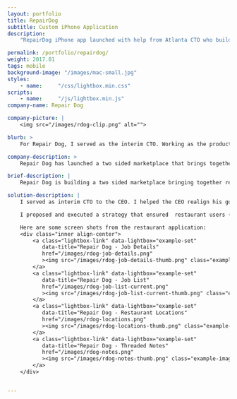 ```yaml
---
layout: portfolio
title: RepairDog
subtitle: Custom iPhone Application
description:
    "RepairDog iPhone app launched with help from Atlanta CTO who builds custom apps. Get a free consultation now!"

permalink: /portfolio/repairdog/
weight: 2017.01
tags: mobile
background-image: "/images/mac-small.jpg"
styles:
    - name:     "/css/lightbox.min.css"
scripts:
    - name:     "/js/lightbox.min.js"
company-name: Repair Dog

company-picture: |
    <img src="/images/rdog-clip.png" alt="">

blurb: >
    For Repair Dog, I served as the interim CTO. Working as the product owner, I drove the launch of a native iPhone app that allowed restaurant employees to manage equipment repair jobs and preferred service providers on a mobile device.  

company-description: >
    Repair Dog has launched a two sided marketplace that brings together restaurants with repair service providers. Their solution includes a mobile app for restaurant employees, a mobile app for service providers/technicians, and a web admin portal. The restaurant employee app enables users to manage a directory or preferred repair service providers, and to track critical repair jobs.  

brief-description: |
    Repair Dog is building a two sided marketplace bringing together restaurants and service providers. The company CEO/founder is a successful restauranteur who lacks experience building a technology-backed business.

solution-description: |
    I served as interim CTO to the CEO. I helped the CEO realign his go to market strategy with the product roadmap to ensure that the business development activities would support and be supported by the product launch schedule. A two sided marketplace is the most difficult kind of business model - it requires buyers and sellers to find value in the marketplace. If there are no buyers, then sellers leave. If there are no sellers, then buyers leave.

    I proposed and executed a strategy that ensured  restaurant users (buyers) would find value using the app before service providers (sellers) were available in the marketplace. This allowed the company to launch the restaurant app several months in advance of launching the service provider app, and to build up a large base of potential buyers that would attract sellers.

    Here are some screen shots from the restaurant application:
    <div class="inner align-center">
        <a class="lightbox-link" data-lightbox="example-set"
           data-title="Repair Dog - Job Details"
           href="/images/rdog-job-details.png"
           ><img src="/images/rdog-job-details-thumb.png" class="example-image" alt=""/>
        </a>
        <a class="lightbox-link" data-lightbox="example-set"
           data-title="Repair Dog - Job List"
           href="/images/rdog-job-list-current.png"
           ><img src="/images/rdog-job-list-current-thumb.png" class="example-image" alt=""/>
        </a>
        <a class="lightbox-link" data-lightbox="example-set"
           data-title="Repair Dog - Restaurant Locations"
           href="/images/rdog-locations.png"
           ><img src="/images/rdog-locations-thumb.png" class="example-image" alt=""/>
        </a>
        <a class="lightbox-link" data-lightbox="example-set"
           data-title="Repair Dog - Threaded Notes"
           href="/images/rdog-notes.png"
           ><img src="/images/rdog-notes-thumb.png" class="example-image" alt=""/>
        </a>
    </div>


---
```

